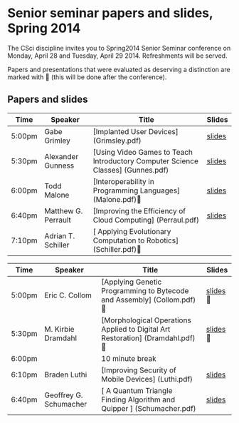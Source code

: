 # Senior seminar papers and slides, Spring 2014

The CSci discipline invites you to Spring2014 Senior Seminar conference on Monday, April 28 and Tuesday, April 29 2014. Refreshments will be served. 

Papers and presentations that were evaluated as deserving a distinction are marked with 🌟 (this will be done after the conference). 

## Papers and slides

| Time | Speaker  | Title       | Slides  |
| -----|----------|-------------|---------|
|5:00pm| 	Gabe Grimley| 	[Implanted User Devices] 	(Grimsley.pdf) | [slides](Grimsleyslides.pdf) |
|5:30pm |	Alexander Gunness| 	[Using Video Games to Teach Introductory Computer Science Classes] 	(Gunnes.pdf) | [slides](Gunnessslides.pdf) |
|6:00pm |	Todd Malone| 	[Interoperability in Programming Languages] 	(Malone.pdf)🌟 | [slides](Maloneslides.pdf)|
|6:40pm| 	Matthew G. Perrault| 	[Improving the Efficiency of Cloud Computing] (Perraul.pdf) | [slides](Perrsultslides.pdf) |
|7:10pm| 	Adrian T. Schiller| [	Applying Evolutionary Computation to Robotics] (Schiller.pdf)🌟| 

| Time | Speaker  | Title       | Slides  |
| -----|----------|-------------|---------|
|5:00pm| 	Eric C. Collom |	[Applying Genetic Programming to Bytecode and Assembly] 		(Collom.pdf)🌟 | [slides](Collomslides.pdf)🌟|
|5:30pm| 	M. Kirbie Dramdahl| 	[Morphological Operations Applied to Digital Art Restoration] (Dramdahl.pdf)🌟 | [slides](Dramdahlslides.pdf)🌟|
|6:00pm ||	10 minute break 	  	 
|6:10pm| 	Braden Luthi| 	[Improving Security of Mobile Devices] 	(Luthi.pdf) | [slides](Luthislides.pdf)|
|6:40pm| 	Geoffrey G. Schumacher| [	A Quantum Triangle Finding Algorithm and Quipper 	]	(Schumacher.pdf) | [slides](Schumacherslides.pdf)|
